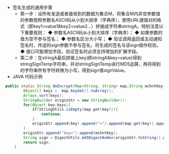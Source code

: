 - 签名生成的通用步骤
    - 第一步：设所有发送或者接收到的数据为集合M，将集合M内非空参数值的参数按照参数名ASCII码从小到大排序（字典序），使用URL键值对的格式（即key1=value1&key2=value2…）拼接成字符串stringA。特别注意以下重要规则： ◆ 参数名ASCII码从小到大排序（字典序）； ◆ 如果参数的值为空不参与签名； ◆ 参数名区分大小写； ◆ 验证调用返回或主动通知签名时，传送的sign参数不参与签名，将生成的签名与该sign值作校验。 ◆ 接口可能增加字段，验证签名时必须支持增加的扩展字段。
    - 第二步：在stringA最后拼接上key(即stringA&key=value)得到stringSignTemp字符串，并对stringSignTemp进行MD5运算，再将得到的字符串所有字符转换为小写，得到sign值signValue。
- JAVA 代码示例
```java
public static String doEncrypt(Map<String, String> map,String mchntKey) {
        Object[] keys =  map.keySet().toArray();
        Arrays.sort(keys);
        StringBuilder originStr = new StringBuilder();
        for(Object key:keys){
            if(StringUtils.isEmpty(map.get(key))){
                continue;
            }
            originStr.append(key).append("=").append(map.get(key)).append("&");
        }
        originStr.append("key=").append(mchntKey);
        String sign = DigestUtils.md5DigestAsHex(originStr.toString().getBytes());
        return sign;
    }
```